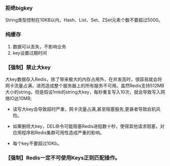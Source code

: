 
### 拒绝bigkey
 String类型控制在10KB以内，Hash、List、Set、ZSet元素个数不要超过5000。

### 纯缓存
1. 数据可以丢失，不影响业务
2. key设置过期时间

### 【强制】禁止大key

大key数据存⼊Redis，除了带来极大的内存占用外，在并发高时，很容易就会将网卡流量占满，进而造成整个服务器上的所有服务不可用。虽然Redis支持512MB大小的string，但是假设1mb的string大key，每秒重复写入10次，就会导致写入网络IO达10MB;

 - 读写大key会导致超时严重，网卡流量占满,甚至阻塞服务,更甚者导致宕机风险。

 - 如果删除大key，DEL命令可能阻塞Redis进程数十秒，使得其他请求阻塞，对应用程序和Redis集群可用性造成严重的影响。

 - 每个key不要超过10Kb。

### 【强制】Redis一定不可使用Keys正则匹配操作。

### 